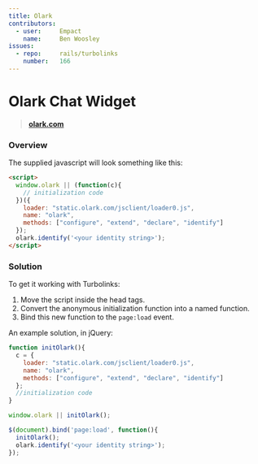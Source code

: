 ```yaml
---
title: Olark
contributors:
  - user:     Empact
    name:     Ben Woosley
issues:
  - repo:     rails/turbolinks
    number:   166
---
```


# Olark Chat Widget 

> **[olark.com](http://olark.com)**

### Overview

The supplied javascript will look something like this:

```html
<script>
  window.olark || (function(c){
    // initialization code
  })({ 
    loader: "static.olark.com/jsclient/loader0.js", 
    name: "olark", 
    methods: ["configure", "extend", "declare", "identify"]
  });
  olark.identify('<your identity string>');
</script>
```

### Solution

To get it working with Turbolinks:

1. Move the script inside the head tags.
2. Convert the anonymous initialization function into a named function.
3. Bind this new function to the `page:load` event.

An example solution, in jQuery:

```javascript
function initOlark(){
  c = {
    loader: "static.olark.com/jsclient/loader0.js", 
    name: "olark", 
    methods: ["configure", "extend", "declare", "identify"]
  };
  //initialization code
}

window.olark || initOlark();

$(document).bind('page:load', function(){
  initOlark();
  olark.identify('<your identity string>');
});
```
